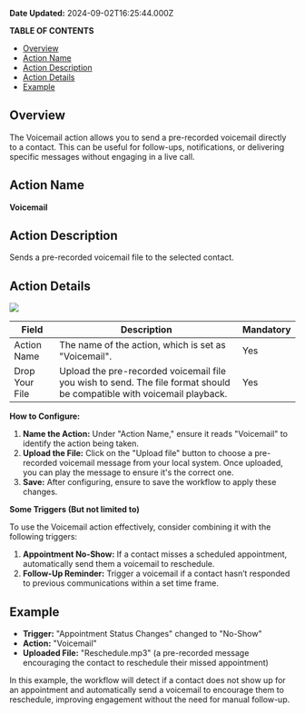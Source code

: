 **Date Updated:** 2024-09-02T16:25:44.000Z

**TABLE OF CONTENTS**

* [Overview](#Overview)
* [Action Name](#Action-Name)
* [Action Description](#Action-Description)
* [Action Details](#Action-Details)
* [Example](#Example)

##   

## Overview

The Voicemail action allows you to send a pre-recorded voicemail directly to a contact. This can be useful for follow-ups, notifications, or delivering specific messages without engaging in a live call.

  
## Action Name

**Voicemail**

  
## Action Description

Sends a pre-recorded voicemail file to the selected contact.

  
## Action Details

  
![](https://s3.amazonaws.com/cdn.freshdesk.com/data/helpdesk/attachments/production/155032066704/original/S5yOIgMvdxybPNVPONEqVuXi7sUy1IQMiw.png?1725274416)

  
| Field          | Description                                                                                                            | Mandatory |
| -------------- | ---------------------------------------------------------------------------------------------------------------------- | --------- |
| Action Name    | The name of the action, which is set as "Voicemail".                                                                   | Yes       |
| Drop Your File | Upload the pre-recorded voicemail file you wish to send. The file format should be compatible with voicemail playback. | Yes       |

  
**How to Configure:**

1. **Name the Action:** Under "Action Name," ensure it reads "Voicemail" to identify the action being taken.
2. **Upload the File:** Click on the "Upload file" button to choose a pre-recorded voicemail message from your local system. Once uploaded, you can play the message to ensure it's the correct one.
3. **Save:** After configuring, ensure to save the workflow to apply these changes.

  
**Some Triggers (But not limited to)**

To use the Voicemail action effectively, consider combining it with the following triggers:

1. **Appointment No-Show:** If a contact misses a scheduled appointment, automatically send them a voicemail to reschedule.
2. **Follow-Up Reminder:** Trigger a voicemail if a contact hasn’t responded to previous communications within a set time frame.

##   

## Example

* **Trigger:** "Appointment Status Changes" changed to "No-Show"
* **Action:** "Voicemail"
* **Uploaded File:** "Reschedule.mp3" (a pre-recorded message encouraging the contact to reschedule their missed appointment)

In this example, the workflow will detect if a contact does not show up for an appointment and automatically send a voicemail to encourage them to reschedule, improving engagement without the need for manual follow-up.